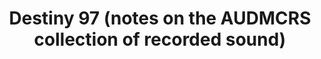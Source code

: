 ---
ee_id_thing: '2228'
site: '1'
type: '2'
inv_num: 2012-065
url: 2012-065-audmcrs-essay
title: Destiny 97 (notes on the AUDMCRS collection of recorded sound)
year: '2012'
display_year: '2012'
medium: ''
dims: ''
pitch: ''
ps: ''
live_url: ''
related: |-
  [2217] [2011-156-audmcrs-installation] 2011-156 The AUDMCRS Underground Dance Music Collection of Recorded Sound
  [2242] [2013-063-audmcrs-website] 2013-063 AUDMCRS website
youtube: ''
related_code: ''
imgs: audmcrs-essay-2012-065-full-database-ih.jpg
subheading: ''
download: ''
add_credit: ''
commission: ''
layout: things-i-made
---